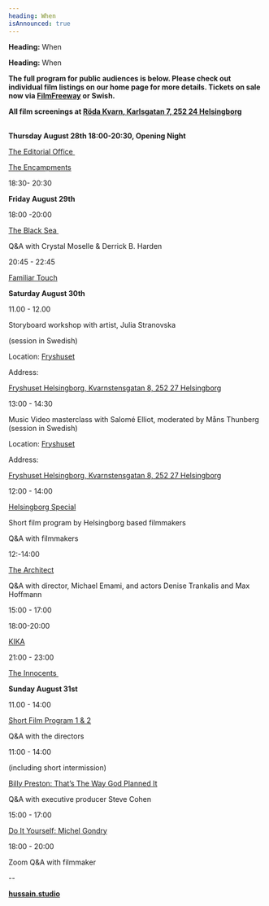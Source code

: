 ```yaml
---
heading: When
isAnnounced: true
---
```

**Heading:** When

**Heading:** When

**The full program for public audiences is below. Please check out individual film listings on our home page for more details. Tickets on sale now via [FilmFreeway](https://filmfreeway.com/GasebackFilmFestival) or Swish.**

**All film screenings at [Röda Kvarn, Karlsgatan 7, 252 24 Helsingborg](https://share.google/01wnhQl2tUWUOeZ1Y)**

\
**Thursday August 28th 18:00-20:30, Opening Night**

[The Editorial Office ](https://gasebackfilmfestival.com/movies/the-editorial-office)

[T﻿he Encampments](https://gasebackfilmfestival.com/movies/the-encampments)

18:30- 20:30

[](https://gasebackfilmfestival.com/movies/the-encampments)

**Friday August 29th** 

18:00 -20:00 

[The Black Sea ](https://gasebackfilmfestival.com/movies/the-black-sea)

Q&A with Crystal Moselle & Derrick B. Harden

20:45 - 22:45

[Familiar Touch](https://gasebackfilmfestival.com/movies/familiar-touch)

**Saturday August 30th**

​1​1.00 - 12.00

Storyboard workshop with artist, Julia Stranovska 

(session in Swedish)

Location: [Fryshuset](https://fryshuset.se/plats/helsingborg)

Address: 

[Fryshuset Helsingborg, Kvarnstensgatan 8, 252 27 Helsingborg](https://share.google/JeBv6qHW0fIsFDNmD)

​1​3:00 - 14:30

Music Video masterclass with Salomé Elliot, moderated by Måns Thunberg\
(session in Swedish)

Location: [Fryshuset](https://fryshuset.se/plats/helsingborg)

Address: 

[Fryshuset Helsingborg, Kvarnstensgatan 8, 252 27 Helsingborg](https://share.google/JeBv6qHW0fIsFDNmD)

12:00 - 14:00

[Helsingborg Special](https://gasebackfilmfestival.com/movies)

Short film program by Helsingborg based filmmakers

Q&A with filmmakers 

12:-14:00

[The Architect](https://gasebackfilmfestival.com/movies/the-architect)

[](https://gasebackfilmfestival.com/movies/the-architect)Q&A with director, Michael Emami, and actors Denise Trankalis and Max Hoffmann

​1​5:00 - 17:00

18:00-20:00

[K﻿IKA](https://gasebackfilmfestival.com/movies/kika)

21:00 - 23:00 

[The Innocents ](https://gasebackfilmfestival.com/movies/the-innocents)

**Sunday August 31st**

11.00 - 14:00

[Short Film Program 1 & 2](https://gasebackfilmfestival.com/movies)

Q&A with the directors 

​1​1:00 - 1​4:00 

​(including short intermission)

[Billy Preston: That’s The Way God Planned It](https://gasebackfilmfestival.com/movies/billy-preston-thats-the-way-god-planned-it)

[](https://gasebackfilmfestival.com/movies/billy-preston-thats-the-way-god-planned-it)Q&A with executive producer Steve Cohen

​1​5:00 - ​1​7:00

[Do It Yourself: Michel Gondry](https://gasebackfilmfestival.com/movies/michel-gondry-do-it-yourself)

​18:00 - 20:00

Zoom Q&A with filmmaker

\--

**[hussain.studio](http://hussain.studio/)**